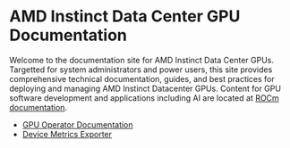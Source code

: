 # AMD Instinct Data Center GPU Documentation

Welcome to the documentation site for AMD Instinct Data Center GPUs. Targetted for system administrators and power users, this site provides comprehensive technical documentation, guides, and best practices for deploying and managing AMD Instinct Datacenter GPUs. Content for GPU software development and applications including AI are located at [ROCm documentation](https://rocm.docs.amd.com).

- [GPU Operator Documentation](https://dcgpu.docs.amd.com/projects/gpu-operator/en/latest/)
- [Device Metrics Exporter](https://dcgpu.docs.amd.com/projects/device-metrics-exporter/en/latest/)
